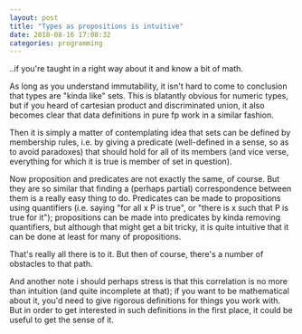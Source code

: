 ```yaml
---
layout: post
title: "Types as propositions is intuitive"
date: 2018-08-16 17:08:32
categories: programming
---
```


..if you're taught in a right way about it and know a bit of math.

<cut/>

As long as you understand immutability, it isn't hard to come to conclusion that
types are "kinda like" sets. This is blatantly obvious for numeric types, but if
you heard of cartesian product and discriminated union, it also becomes clear
that data definitions in pure fp work in a similar fashion.

Then it is simply a matter of contemplating idea that sets can be defined by
membership rules, i.e. by giving a predicate (well-defined in a sense, so as to
avoid paradoxes) that should hold for all of its members (and vice verse,
everything for which it is true is member of set in question).

Now proposition and predicates are not exactly the same, of course. But they are
so similar that finding a (perhaps partial) correspondence between them is a
really easy thing to do. Predicates can be made to propositions using
quantifiers (i.e. saying "for all x P is true", or "there is x such that P is
true for it"); propositions can be made into predicates by kinda removing
quantifiers, but although that might get a bit tricky, it is quite intuitive
that it can be done at least for many of propositions.

That's really all there is to it. But then of course, there's a number of
obstacles to that path.

And another note i should perhaps stress is that this correlation is no more
than intuition (and quite incomplete at that); if you want to be mathematical
about it, you'd need to give rigorous definitions for things you work with. But
in order to get interested in such definitions in the first place, it could be
useful to get the sense of it.
